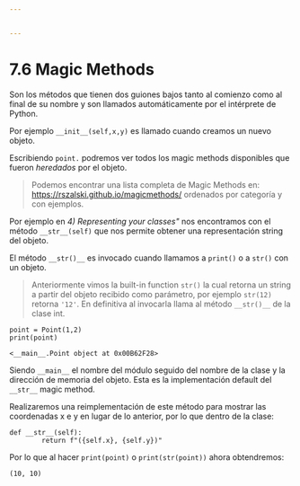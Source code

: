 ```yaml
---


---
```


<h1 id="magic-methods">7.6 Magic Methods</h1>
<p>Son los métodos que tienen dos guiones bajos tanto al comienzo como al final de su nombre y son llamados automáticamente por el intérprete de Python.</p>
<p>Por ejemplo <code>__init__(self,x,y)</code> es llamado cuando creamos un nuevo objeto.</p>
<p>Escribiendo <code>point.</code> podremos ver todos los magic methods disponibles que fueron <em>heredados</em> por el objeto.</p>
<blockquote>
<p>Podemos encontrar una lista completa de Magic Methods en:<br>
<a href="https://rszalski.github.io/magicmethods/">https://rszalski.github.io/magicmethods/</a> ordenados por categoría y con ejemplos.</p>
</blockquote>
<p>Por ejemplo en <em>4) Representing your classes"</em> nos encontramos con el método <code>__str__(self)</code> que nos permite obtener una representación string del objeto.</p>
<p>El método <code>__str()__</code> es invocado cuando llamamos a <code>print()</code> o a <code>str()</code> con un objeto.</p>
<blockquote>
<p>Anteriormente vimos la built-in function <code>str()</code> la cual retorna un string a partir del objeto recibido como parámetro, por ejemplo <code>str(12)</code> retorna <code>'12'</code>. En definitiva al invocarla llama al método <code>__str()__</code> de la clase int.</p>
</blockquote>
<pre class=" language-python"><code class="prism  language-python">point <span class="token operator">=</span> Point<span class="token punctuation">(</span><span class="token number">1</span><span class="token punctuation">,</span><span class="token number">2</span><span class="token punctuation">)</span>
<span class="token keyword">print</span><span class="token punctuation">(</span>point<span class="token punctuation">)</span>
</code></pre>
<p><code>&lt;__main__.Point object at 0x00B62F28&gt;</code></p>
<p>Siendo <code>__main__</code> el nombre del módulo seguido del nombre de la clase y la dirección de memoria del objeto. Esta es la implementación default del <code>__str__</code> magic method.</p>
<p>Realizaremos una reimplementación de este método para mostrar las coordenadas x e y en lugar de lo anterior, por lo que dentro de la clase:</p>
<pre class=" language-python"><code class="prism  language-python"><span class="token keyword">def</span> <span class="token function">__str__</span><span class="token punctuation">(</span>self<span class="token punctuation">)</span><span class="token punctuation">:</span>
        <span class="token keyword">return</span> f<span class="token string">"({self.x}, {self.y})"</span>
</code></pre>
<p>Por lo que al hacer <code>print(point)</code> o <code>print(str(point))</code> ahora obtendremos:</p>
<pre><code>(10, 10)
</code></pre>

